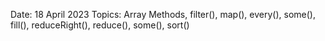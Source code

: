 Date: 18 April 2023
Topics: Array Methods, filter(), map(), every(), some(), fill(), reduceRight(), reduce(), some(), sort()
